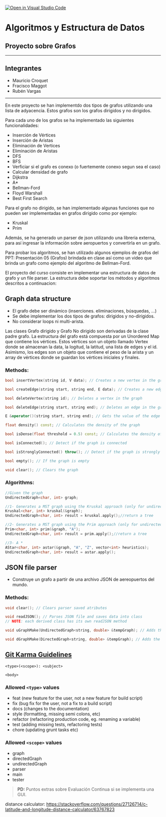 [![Open in Visual Studio Code](https://classroom.github.com/assets/open-in-vscode-f059dc9a6f8d3a56e377f745f24479a46679e63a5d9fe6f495e02850cd0d8118.svg)](https://classroom.github.com/online_ide?assignment_repo_id=6129290&assignment_repo_type=AssignmentRepo)
# Algoritmos y Estructura de Datos
## Proyecto sobre Grafos
--------

## Integrantes
- Mauricio Croquet
- Fracisco Maggot
- Rubén Vargas

----

En este proyecto se han implementdo dos tipos de grafos utilizando una lista de adyacencia. Estos grafos son los grafos dirigidos y no dirigidos.

Para cada uno de los grafos se ha implementado las siguientes funcionalidades:
- Inserción de Vértices
- Inserción de Aristas
- Eliminación de Vertices
- Eliminación de Aristas
- DFS
- BFS
- Verficiar si el grafo es conexo (o fuertemente conexo segun sea el caso)
- Calcular densidad de grafo
- Dijkstra
- A*
- Bellman-Ford
- Floyd Warshall
- Best First Search

Para el grafo no dirigido, se han implementado algunas funciones que no pueden ser implementadas en grafos dirigido como por ejemplo:
- Kruskal
- Prim

Además, se ha generado un parser de json utilizando una libreria externa, para así ingresar la información sobre aeropuertos y convertirla en un grafo.

Para probar los algoritmos, se han utilizado algunos ejemplos de grafos del PPT: Presentación 05 (Grafos) brindada en clase así como un video que brinda un grafo como ejemplo del algoritmo de Bellman-Ford.

El proyecto del curso consiste en implementar una estructura de datos de grafo y un file parser. La estructura debe soportar los métodos y algoritmos descritos a continuacion:  


## Graph data structure

* El grafo debe ser dinámico (inserciones. eliminaciones, búsquedas, ...)
* Se debe implementar los dos tipos de grafos: dirigidos y no-dirigidos.
* No considerar loops ni multi-arista. 

Las clases Grafo dirigido y Grafo No dirigido son derivadas de la clase padre grafo. La estructura del grafo está compuesta por un Unordered Map que contiene los vértices. Estos vértices son un objeto llamado Vertex donde se almacenan la data, la logitud, la latitud, una lista de edges y el id. Asimismo, los edges son un objeto que contiene el peso de la arista y un array de vértices donde se guardan los vértices iniciales y finales. 

### Methods:
```cpp
bool insertVertex(string id, V data); // Creates a new vertex in the graph with some data and an ID

bool createEdge(string start, string end, E data); // Creates a new edge in the graph with some data

bool deleteVertex(string id); // Deletes a vertex in the graph

bool deleteEdge(string start, string end); // Deletes an edge in the graph, it is not possible to search by the edge value, since it can be repeated

E &operator()(string start, string end); // Gets the value of the edge from the start and end vertexes

float density() const; // Calculates the density of the graph

bool isDense(float threshold = 0.5) const; // Calculates the density of the graph, and determine if it is dense dependening on a threshold value

bool isConnected(); // Detect if the graph is connected

bool isStronglyConnected() throw(); // Detect if the graph is strongly connected (only for directed graphs)

bool empty(); // If the graph is empty

void clear(); // Clears the graph
```

### Algorithms:
```cpp
//Given the graph
UndirectedGraph<char, int> graph;

//1- Generates a MST graph using the Kruskal approach (only for undirected graphs)
Kruskal<char, int> kruskal(&graph);
UndirectedGraph<char, int> result = kruskal.apply();//return a tree

//2- Generates a MST graph using the Prim approach (only for undirected graphs)
Prim<char, int> prim(&graph, "A");
UndirectedGraph<char, int> result = prim.apply();//return a tree

//3- A *
AStar<char, int> astar(&graph, "A", "Z", vector<int> heuristics);
UndirectedGraph<char, int> result = astar.apply();

```


## JSON file parser
* Construye un grafo a partir de una archivo JSON de aereopuertos del mundo. 


### Methods:
```cpp
void clear(); // Clears parser saved atributes

void readJSON(); // Parses JSON file and saves data into class
// NOTE: each derived class has its own readJSON method

void uGraphMake(UndirectedGraph<string, double> &tempGraph); // Adds the parsed data into the specified undirected graph

void dGraphMake(DirectedGraph<string, double> &tempGraph); // Adds the parsed data into the specified directed graph
```

## [Git Karma Guidelines](http://karma-runner.github.io/5.2/dev/git-commit-msg.html)

```
<type>(<scope>): <subject>

<body>
```

### Allowed ```<type>``` values

* feat (new feature for the user, not a new feature for build script)
* fix (bug fix for the user, not a fix to a build script)
* docs (changes to the documentation)
* style (formatting, missing semi colons, etc)
* refactor (refactoring production code, eg. renaming a variable)
* test (adding missing tests, refactoring tests)
* chore (updating grunt tasks etc)

### Allowed ```<scope>``` values

* graph
* directedGraph
* undirectedGraph
* parser
* main
* tester


> **PD:** Puntos extras sobre Evaluación Continua si se implementa una GUI.


distance calculator: https://stackoverflow.com/questions/27126714/c-latitude-and-longitude-distance-calculator/63767823
